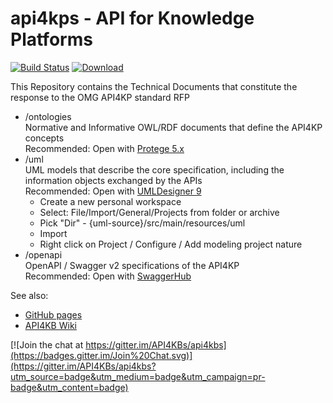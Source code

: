 api4kps - API for Knowledge Platforms
=======
[![Build Status](https://travis-ci.com/API4KBs/api4kbs.svg?branch=master)](https://travis-ci.com/API4KBs/api4kbs)
[ ![Download](https://api.bintray.com/packages/api4kbs/API4KP-Mvn-Repo/api4kbs/images/download.svg) ](https://bintray.com/api4kbs/API4KP-Mvn-Repo/api4kbs/_latestVersion)


This Repository contains the Technical Documents that constitute the response to the OMG API4KP standard RFP

* /ontologies
<br> Normative and Informative OWL/RDF documents that define the API4KP concepts
<br> Recommended: Open with [Protege 5.x](https://protege.stanford.edu/products.php)
* /uml
<br> UML models that describe the core specification, including the information objects exchanged by the APIs
<br> Recommended: Open with [UMLDesigner 9](http://www.umldesigner.org/download/)
  * Create a new personal workspace
  * Select: File/Import/General/Projects from folder or archive
  * Pick "Dir" - {uml-source}/src/main/resources/uml
  * Import
  * Right click on Project / Configure / Add modeling project nature
* /openapi
<br> OpenAPI / Swagger v2 specifications of the API4KP
<br> Recommended: Open with [SwaggerHub](https://swagger.io/tools/swaggerhub/)

See also:
* [GitHub pages](https://api4kbs.github.io/)
* [API4KB Wiki](http://www.omgwiki.org/API4KB/doku.php?id=start)

[![Join the chat at https://gitter.im/API4KBs/api4kbs](https://badges.gitter.im/Join%20Chat.svg)](https://gitter.im/API4KBs/api4kbs?utm_source=badge&utm_medium=badge&utm_campaign=pr-badge&utm_content=badge)


